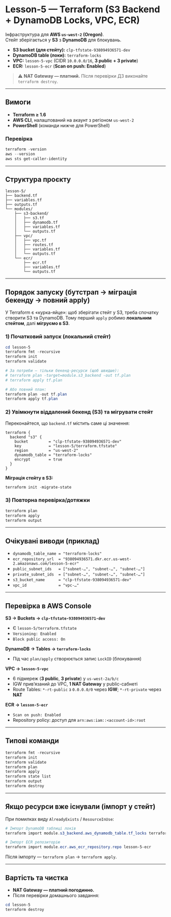 # Lesson-5 — Terraform (S3 Backend + DynamoDB Locks, VPC, ECR)

Інфраструктура для **AWS `us-west-2` (Oregon)**.  
Стейт зберігається у **S3** з **DynamoDB** для блокувань.

- **S3 bucket (для стейту):** `clp-tfstate-938094936571-dev`  
- **DynamoDB table (локи):** `terraform-locks`  
- **VPC:** `lesson-5-vpc` (CIDR `10.0.0.0/16`, **3 public + 3 private**)  
- **ECR:** `lesson-5-ecr` (**Scan on push: Enabled**)

> ⚠️ **NAT Gateway — платний.** Після перевірки ДЗ виконайте `terraform destroy`.

---

## Вимоги

- **Terraform ≥ 1.6**
- **AWS CLI**, налаштований на акаунт з регіоном `us-west-2`
- **PowerShell** (команди нижче для PowerShell)

### Перевірка
~~~powershell
terraform -version
aws --version
aws sts get-caller-identity
~~~

---

## Структура проєкту

~~~text
lesson-5/
├── backend.tf
├── variables.tf
├── outputs.tf
└── modules/
    ├── s3-backend/
    │   ├── s3.tf
    │   ├── dynamodb.tf
    │   ├── variables.tf
    │   └── outputs.tf
    ├── vpc/
    │   ├── vpc.tf
    │   ├── routes.tf
    │   ├── variables.tf
    │   └── outputs.tf
    └── ecr/
        ├── ecr.tf
        ├── variables.tf
        └── outputs.tf
~~~

---

## Порядок запуску (бутстрап → міграція бекенду → повний apply)

У Terraform є «курка-яйце»: щоб зберігати стейт у S3, треба спочатку створити S3 та DynamoDB. Тому перший `apply` робимо **локальним стейтом**, далі **мігруємо в S3**.

### 1) Початковий запуск (локальний стейт)
~~~powershell
cd lesson-5
terraform fmt -recursive
terraform init
terraform validate

# За потреби — тільки бекенд-ресурси (щоб швидше):
# terraform plan -target=module.s3_backend -out tf.plan
# terraform apply tf.plan

# Або повний план:
terraform plan -out tf.plan
terraform apply tf.plan
~~~

### 2) Увімкнути віддалений бекенд (S3) та мігрувати стейт

Переконайтеся, що `backend.tf` містить саме ці значення:

~~~hcl
terraform {
  backend "s3" {
    bucket         = "clp-tfstate-938094936571-dev"
    key            = "lesson-5/terraform.tfstate"
    region         = "us-west-2"
    dynamodb_table = "terraform-locks"
    encrypt        = true
  }
}
~~~

**Міграція стейту в S3:**
~~~powershell
terraform init -migrate-state
~~~

### 3) Повторна перевірка/дотяжки
~~~powershell
terraform plan
terraform apply
terraform output
~~~

---

## Очікувані виводи (приклад)

- `dynamodb_table_name = "terraform-locks"`
- `ecr_repository_url  = "938094936571.dkr.ecr.us-west-2.amazonaws.com/lesson-5-ecr"`
- `public_subnet_ids   = ["subnet-…", "subnet-…", "subnet-…"]`
- `private_subnet_ids  = ["subnet-…", "subnet-…", "subnet-…"]`
- `s3_bucket_name      = "clp-tfstate-938094936571-dev"`
- `vpc_id              = "vpc-…"`

---

## Перевірка в AWS Console

**S3 → Buckets → `clp-tfstate-938094936571-dev`**
- Є `lesson-5/terraform.tfstate`
- `Versioning: Enabled`
- `Block public access: On`

**DynamoDB → Tables → `terraform-locks`**
- Під час `plan/apply` створюється запис `LockID` (блокування)

**VPC → `lesson-5-vpc`**
- 6 підмереж (**3 public**, **3 private**) у `us-west-2a/b/c`
- IGW прив’язаний до VPC, **1 NAT Gateway** у public-сабнеті
- Route Tables: ``*-rt-public`` з `0.0.0.0/0` через **IGW**; ``*-rt-private`` через **NAT**

**ECR → `lesson-5-ecr`**
- `Scan on push: Enabled`
- Repository policy: доступ для `arn:aws:iam::<account-id>:root`

---

## Типові команди

~~~powershell
terraform fmt -recursive
terraform init
terraform validate
terraform plan
terraform apply
terraform state list
terraform output
terraform destroy
~~~

---

## Якщо ресурси вже існували (імпорт у стейт)

При помилках виду `AlreadyExists` / `ResourceInUse`:

~~~powershell
# Імпорт DynamoDB таблиці локів
terraform import module.s3_backend.aws_dynamodb_table.tf_locks terraform-locks

# Імпорт ECR репозиторію
terraform import module.ecr.aws_ecr_repository.repo lesson-5-ecr
~~~

Після імпорту — `terraform plan` → `terraform apply`.

---

## Вартість та чистка

- **NAT Gateway — платний погодинно.**  
- Після перевірки домашнього завдання:

~~~powershell
cd lesson-5
terraform destroy
~~~
